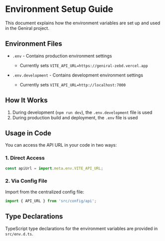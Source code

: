 # Environment Setup Guide

This document explains how the environment variables are set up and used in the Geniral project.

## Environment Files

- `.env` - Contains production environment settings
  - Currently sets `VITE_API_URL=https://geniral-zebd.vercel.app`

- `.env.development` - Contains development environment settings
  - Currently sets `VITE_API_URL=http://localhost:7000`

## How It Works

1. During development (`npm run dev`), the `.env.development` file is used
2. During production build and deployment, the `.env` file is used

## Usage in Code

You can access the API URL in your code in two ways:

### 1. Direct Access

```javascript
const apiUrl = import.meta.env.VITE_API_URL;
```

### 2. Via Config File

Import from the centralized config file:

```javascript
import { API_URL } from 'src/config/api';
```

## Type Declarations

TypeScript type declarations for the environment variables are provided in `src/env.d.ts`.
